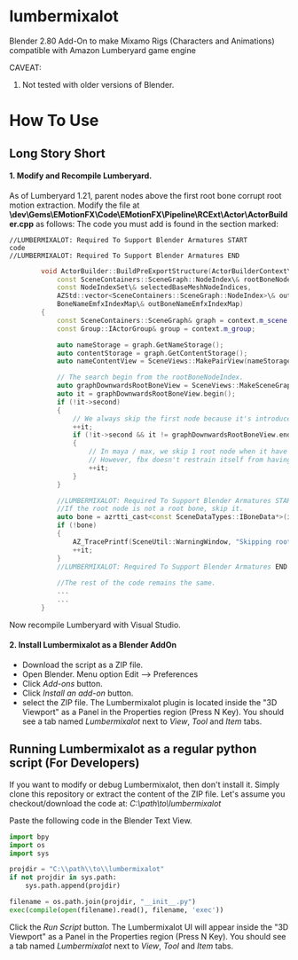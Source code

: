 # lumbermixalot
Blender 2.80 Add-On to make Mixamo Rigs (Characters and Animations) compatible with Amazon Lumberyard game engine

CAVEAT: 
1. Not tested with older versions of Blender.

# How To Use
## Long Story Short
#### 1. Modify and Recompile Lumberyard.
As of Lumberyard 1.21, parent nodes above the first root bone corrupt root motion extraction. 
Modify the file at **<LumberyardRoot>\dev\Gems\EMotionFX\Code\EMotionFX\Pipeline\RCExt\Actor\ActorBuilder.cpp** as follows: 
The code you must add is found in the section marked:
```
//LUMBERMIXALOT: Required To Support Blender Armatures START
code
//LUMBERMIXALOT: Required To Support Blender Armatures END
```
```cpp  
        void ActorBuilder::BuildPreExportStructure(ActorBuilderContext\& context,
            const SceneContainers::SceneGraph::NodeIndex\& rootBoneNodeIndex,
            const NodeIndexSet\& selectedBaseMeshNodeIndices,
            AZStd::vector<SceneContainers::SceneGraph::NodeIndex>\& outNodeIndices,
            BoneNameEmfxIndexMap\& outBoneNameEmfxIndexMap)
        {
            const SceneContainers::SceneGraph& graph = context.m_scene.GetGraph();
            const Group::IActorGroup& group = context.m_group;

            auto nameStorage = graph.GetNameStorage();
            auto contentStorage = graph.GetContentStorage();
            auto nameContentView = SceneViews::MakePairView(nameStorage, contentStorage);

            // The search begin from the rootBoneNodeIndex.
            auto graphDownwardsRootBoneView = SceneViews::MakeSceneGraphDownwardsView<SceneViews::BreadthFirst>(graph, rootBoneNodeIndex, nameContentView.begin(), true);
            auto it = graphDownwardsRootBoneView.begin();
            if (!it->second)
            {
                // We always skip the first node because it's introduced by scenegraph
                ++it;
                if (!it->second && it != graphDownwardsRootBoneView.end())
                {
                    // In maya / max, we skip 1 root node when it have no content (emotionfx always does this)
                    // However, fbx doesn't restrain itself from having multiple root nodes. We might want to revisit here if it ever become a problem.
                    ++it;
                }
            }

            //LUMBERMIXALOT: Required To Support Blender Armatures START
            //If the root node is not a root bone, skip it.
            auto bone = azrtti_cast<const SceneDataTypes::IBoneData*>(it->second);
            if (!bone)
            {
                AZ_TracePrintf(SceneUtil::WarningWindow, "Skipping root node because it is not a root bone.\n");
                ++it;
            }
            //LUMBERMIXALOT: Required To Support Blender Armatures END
            
            //The rest of the code remains the same.
            ...
            ...
        }
```
Now recompile Lumberyard with Visual Studio. 

#### 2. Install Lumbermixalot as a Blender AddOn
- Download the script as a ZIP file.
- Open Blender. Menu option Edit --> Preferences
- Click *Add-ons* button.
- Click *Install an add-on* button.
- select the ZIP file.
The Lumbermixalot plugin is located inside the "3D Viewport" as a Panel in the Properties region (Press N Key). You should see a tab named *Lumbermixalot* next to *View*, *Tool* and *Item* tabs.

## Running Lumbermixalot as a regular python script (For Developers)
If you want to modify or debug Lumbermixalot, then don't install it.
Simply clone this repository or extract the content of the ZIP file.
Let's assume you checkout/download the code at:
*C:\\path\\to\\lumbermixalot*

Paste the following code in the Blender Text View.
```python
import bpy
import os
import sys

projdir = "C:\\path\\to\\lumbermixalot"
if not projdir in sys.path:
    sys.path.append(projdir)

filename = os.path.join(projdir, "__init__.py")
exec(compile(open(filename).read(), filename, 'exec'))
```
Click the *Run Script* button. The Lumbermixalot UI will appear inside the "3D Viewport" as a Panel in the Properties region (Press N Key). You should see a tab named *Lumbermixalot* next to *View*, *Tool* and *Item* tabs.
